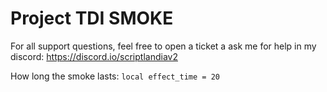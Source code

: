 # Project TDI SMOKE
For all support questions, feel free to open a ticket a ask me for help in my discord: https://discord.io/scriptlandiav2

How long the smoke lasts:
`local effect_time = 20`
